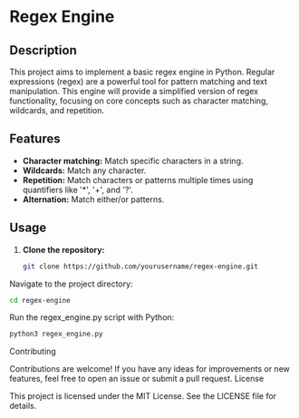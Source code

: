 # Regex Engine

## Description
This project aims to implement a basic regex engine in Python. Regular expressions (regex) are a powerful tool for pattern matching and text manipulation. This engine will provide a simplified version of regex functionality, focusing on core concepts such as character matching, wildcards, and repetition.

## Features
- **Character matching:** Match specific characters in a string.
- **Wildcards:** Match any character.
- **Repetition:** Match characters or patterns multiple times using quantifiers like '*', '+', and '?'.
- **Alternation:** Match either/or patterns.

## Usage
1. **Clone the repository:**
   ```bash
   git clone https://github.com/yourusername/regex-engine.git

Navigate to the project directory:
   
```bash
cd regex-engine
```

Run the regex_engine.py script with Python:
```bash
python3 regex_engine.py
```
Contributing

Contributions are welcome! If you have any ideas for improvements or new features, feel free to open an issue or submit a pull request.
License

This project is licensed under the MIT License. See the LICENSE file for details.
